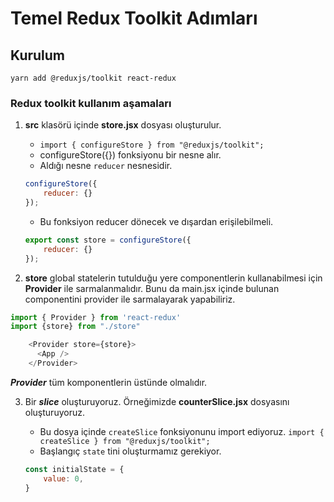 # Temel Redux Toolkit Adımları

## Kurulum

`yarn add @reduxjs/toolkit react-redux`

### Redux toolkit kullanım aşamaları

1. **src** klasörü içinde **store.jsx** dosyası oluşturulur.
    * `import { configureStore } from "@reduxjs/toolkit";`
    * configureStore({}) fonksiyonu bir nesne alır.
    * Aldığı nesne `reducer` nesnesidir.

    ```js script
    configureStore({
        reducer: {}
    });
    ```
    * Bu fonksiyon reducer dönecek ve dışardan erişilebilmeli.
    ```js script
    export const store = configureStore({
        reducer: {}
    });
    ```
2. **store** global statelerin tutulduğu yere componentlerin kullanabilmesi için **Provider** ile sarmalanmalıdır.
Bunu da main.jsx içinde bulunan **<App />** componentini provider ile sarmalayarak yapabiliriz.
```js script
import { Provider } from 'react-redux'
import {store} from "./store"

    <Provider store={store}>
      <App />
    </Provider>
```
***Provider*** tüm komponentlerin üstünde olmalıdır.

3. Bir ***slice*** oluşturuyoruz. Örneğimizde **counterSlice.jsx** dosyasını oluşturuyoruz.
    * Bu dosya içinde `createSlice` fonksiyonunu import ediyoruz. 
    `import { createSlice } from "@reduxjs/toolkit";`
    * Başlangıç `state` tini oluşturmamız gerekiyor.

    ```js script
    const initialState = {
        value: 0,
    }
    ```
